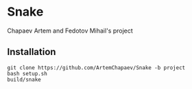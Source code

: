 # Snake
Chapaev Artem and Fedotov Mihail's project

## Installation

````
git clone https://github.com/ArtemChapaev/Snake -b project 
bash setup.sh
build/snake
